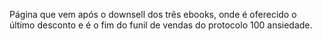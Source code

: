 Página que vem após o downsell dos três ebooks, onde é oferecido o último desconto e é o fim do funil de vendas do protocolo 100 ansiedade.
